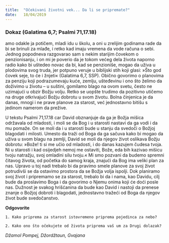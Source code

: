```yaml
---
title:  "Očekivani životni vek... Da li se pripremate?"
date:   18/04/2019
---
```


### Dokaz (Galatima 6,7; Psalmi 71,17.18)

amo odakle ja potičem, mladi idu u školu, a oni u zrelijim godinama rade da bi se brinuli za mlađe, i retko kad imaju vremena da vode računa o sebi. Jednog popodneva razgovarao sam s nekim starijim čovekom o penzionisanju, i on mi je poverio da je tokom većeg dela života naporno radio kako bi uštedeo novac da bi, kad se penzioniše, mogao da uživa u plodovima svog truda, jer potpuno veruje u biblijski stih koji glasi: »Što god čovek seje, to će i žnjeti« (Galatima 6,7, SSP). Obično govorimo o planovima za penziju koji podrazumevaju kuće, zemlju, ušteđevinu i ono što želimo da doživimo u životu – u suštini, gomilamo blago na ovom svetu, često ne uzimajući u obzir Božju volju. Retko se uopšte trudimo da pozitivno utičemo na druge otkrivajući Božju dobrotu u svom životu. Bolna činjenica je da danas, mnogi i ne prave planove za starost, već jednostavno bitišu s jedinom namerom da prežive.

U tekstu Psalmi 71,17.18 car David obznanjuje da ga je Božja mišica održavala od mladosti, i moli se da Bog i u starosti nastavi da ga vodi i da mu pomaže. On se moli da i u starosti bude u stanju da svedoči o Božjoj blagodati i milosti. Umesto da traži od Boga da ga sačuva kako bi mogao da uživa u svom blagu na zemlji, David se moli da njegov život oslikava Božju dobrotu: »Bože! ti si me učio od mladosti, i do danas kazujem čudesa tvoja. Ni u starosti i kad osijedjeh nemoj me ostaviti, Bože, eda bih kazivao mišicu tvoju natražju, svoj omladini silu tvoju.«
Mi smo pozvani da budemo spremni čitavog života, od početka do samog kraja, znajući da Bog ima veliki plan za nas. Upravo u toj nadi trebalo bi da pravimo smele planove za svoj život potrudivši se da ostavimo prostora da se Božja volja ispolji. Dok planiramo svoj život i pripremamo se za starost, trebalo bi da i nama, kao Davidu, cilj bude da proslavimo Boga i da govorimo o Njemu onima koji će doći posle nas. Dužnost je svakog hrišćanina da bude kao David i nastoji da prenese znanje o Božjoj dobroti i blagodati, jednostavno tražeći od Boga da njegov život bude svedočanstvo.

**Odgovorite**

`1.	Kako priprema za starost istovremeno priprema pojedinca za nebo?`

`2.	Kako ono što očekujete od života priprema vaš um za Drugi dolazak?`

*Džamol Pompej, Džordžtaun, Gvajana*
